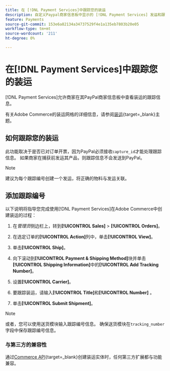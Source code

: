 ```yaml
---
title: 在 [!DNL Payment Services]中跟踪您的装运
description: 自定义Paypal商家信息板中显示的 [!DNL Payment Services] 发运和跟踪信息。
feature: Payments
source-git-commit: 153e6a82134a34737529f4e1a135eb7803b20e05
workflow-type: tm+mt
source-wordcount: '211'
ht-degree: 0%

---
```



# 在[!DNL Payment Services]中跟踪您的装运

[!DNL Payment Services]允许商家在其PayPal商家信息板中查看装运的跟踪信息。

有关Adobe Commerce的装运网格的详细信息，请参阅[装运](https://experienceleague.adobe.com/en/docs/commerce-admin/stores-sales/order-management/shipments){target=_blank}主题。

## 如何跟踪您的装运

此功能取决于是否已对订单开票，因为PayPal必须接收`capture_id`才能处理跟踪信息。 如果商家在捕获前发运其产品，则跟踪信息不会发送到PayPal。

>[!NOTE]
>
> 建议为每个跟踪编号创建一个发运，将正确的物料与发运关联。

## 添加跟踪编号

以下说明将指导您完成使用[!DNL Payment Services]在Adobe Commerce中创建装运的过程：

1. 在&#x200B;_管理员_&#x200B;侧边栏上，转到&#x200B;**[!UICONTROL Sales]** > **[!UICONTROL Orders]**。

1. 在选定订单的&#x200B;**[!UICONTROL Action]**&#x200B;列中，单击&#x200B;**[!UICONTROL View]**。

1. 单击&#x200B;**[!UICONTROL Ship]**。

1. 向下滚动到&#x200B;**[!UICONTROL Payment & Shipping Method]**&#x200B;块并单击&#x200B;**[!UICONTROL Shipping Information]**&#x200B;中的&#x200B;**[!UICONTROL Add Tracking Number]**。

1. 设置&#x200B;**[!UICONTROL Carrier]**。

1. 要跟踪装运，请输入&#x200B;**[!UICONTROL Title]**&#x200B;和&#x200B;**[!UICONTROL Number]** 。

1. 单击&#x200B;**[!UICONTROL Submit Shipment]**。

>[!NOTE]
>
> 或者，您可以使用送货模块输入跟踪编号信息。 确保送货模块在`tracking_number`字段中保存跟踪编号信息。

### 与第三方的兼容性

通过[Commerce API](https://developer.adobe.com/commerce/webapi/rest/attributes/#magentosalesapishipmentrepositoryinterface-shipmentrepositoryinterface){target=_blank}创建装运实体时，任何第三方扩展都与功能兼容。
